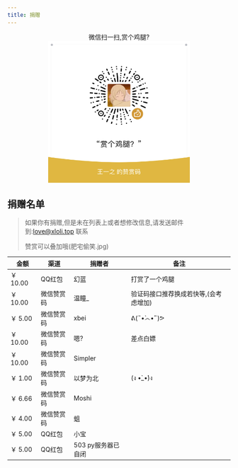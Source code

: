 ```yaml
---
title: 捐赠
---
```


<center>微信扫一扫,赏个鸡腿?</center>

<center><img src="/img/reward.png" alt=""></center>


## 捐赠名单
> 如果你有捐赠,但是未在列表上或者想修改信息,请发送邮件到:love@xloli.top 联系
> 
> 赞赏可以叠加哦(肥宅偷笑.jpg)

|金额|渠道|捐赠者|备注|
|----|----|----|----|
|￥ 10.00|QQ红包|幻蓝|打赏了一个鸡腿|
|￥ 10.00|微信赞赏码|温瞳_|验证码接口推荐换成若快等,(会考虑增加)|
|￥ 5.00|微信赞赏码|xbei|ᕕ(˵•̀෴•́˵)ᕗ
|￥ 10.00|微信赞赏码|嗯?|差点白嫖|
|￥ 10.00|微信赞赏码|Simpler||
|￥ 1.00|微信赞赏码|以梦为北|(ง •̀_•́)ง|
|￥ 6.66|微信赞赏码|Moshi||
|￥ 4.00|微信赞赏码|蛆||
|￥ 5.00|QQ红包|小宝||
|￥ 5.00|QQ红包|503 py服务器已自闭||
